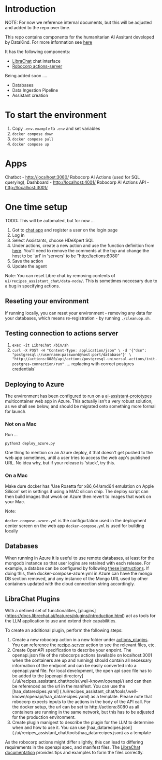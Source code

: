 # Introduction

NOTE: For now we reference internal documents, but this will be adjusted and added to the repo over time.

This repo contains components for the humanitarian AI Assitant developed by DataKind. For more information see [here](https://datakind.atlassian.net/wiki/spaces/TT/pages/187105282/Technical+Summary)

It has the following components:

- [LibraChat](https://docs.librechat.ai/) chat interface
- [Robocorp actions-server](https://github.com/robocorp/robocorp)

Being added soon ....

- Databases
- Data Ingestion Pipeline
- Assistant creation

# To start the environment

1. Copy `.env.example` to `.env` and set variables
2. `docker compose down`
3. `docker compose pull`
4. `docker compose up`

# Apps

Chatbot - [http://localhost:3080/](http://localhost:3080/)
Robocorp AI Actions (used for SQL querying), Dashboard - [http://localhost:4001/](http://localhost:4001/)
Robocorp AI Actions API - [http://localhost:3001/](http://localhost:3001/)

# One time setup

TODO: This will be automated, but for now ...

1. Got to  [chat app](http://localhost:3080/) and register a user on the login page
2. Log in
3. Select Assistants, choose HDeXpert SQL
4. Under actions, create a new action and use the function definition from [here](http://localhost:4001/openapi.json). You'll need to remove the comments at the top and change the host to be 'url' in 'servers' to be "http://actions:8080"
5. Save the action
6. Update the agent

Note: You can reset Libre chat by removing contents of `ui/recipes_assistant_chat/data-node/`. This is sometimes neccesary due to a bug in specifying actions.

## Reseting your environment

If running locally, you can reset your environment - removing any data for your databases, which means re-registration - by running `./cleanuop.sh`.

## Testing connection to actions server

1. `exec -it LibreChat /bin/sh`
2. `curl -X POST -H "Content-Type: application/json" \
    -d '{"dsn": "postgresql://username:password@host:port/database"}' \
    "http://actions:8080/api/actions/postgresql-universal-actions/init-postgres-connection/run"` .... replacing with correct postgres credentials`


## Deploying to Azure

The environment has been configured to run on a [ai-assistant-prototypes](https://portal.azure.com/#@DataKindO365.onmicrosoft.com/resource/subscriptions/21fe0672-504b-4b05-b7e1-a154142c9fd4/resourceGroups/DK-DS-Prototypes/providers/Microsoft.Web/sites/ai-assistants-prototypes/appServices) multicontainer web app in Azure. This actually isn't a very robust solution, as we shall see below, and should be migrated onto something more formal for launch.

### Not on a Mac

Run ...

`python3 deploy_azure.py`

One thing to mention on an Azure deploy, it that doesn't get pushed to the web app sometimes, until a user tries to access the web app's published URL. No idea why, but if your release is 'stuck', try this.

### On a Mac

Make dure docker has 'Use Rosetta for x86_64/amd64 emulation on Apple Silicon' set in settings if using a MAC silicon chip. The deploy script can then build images that wwok on Azure then revert to images that work on your Mac.

Note: 

`docker-compose-azure.yml` is the configurtation used in the deployment center screen on the web app
`docker-compose.yml` is used for building locally

## Databases

When running in Azure it is useful to use remote databases, at least for the mongodb instance so that user logins are retained with each release. For example, a databse can be configured by following [these instructions](https://docs.librechat.ai/install/configuration/mongodb.html). If doing this, then docker-compose-azure.yml in Azure can have the mongo DB section removed, and any instance of the Mongo URL used by other containers updated with the cloud connection string accordingly.

## LibraChat Plugins

With a defined set of functionalities, [plugins] (https://docs.librechat.ai/features/plugins/introduction.html) act as tools for the LLM application to use and extend their capabilities.

To create an additional plugin, perform the following steps:
1. Create a new robocorp action in a new folder under [actions_plugins](./actions/actions_plugins/). You can reference the [recipe-server](./actions/actions_plugins/recipe-server/) action to see the relevant files, etc. 
2. Create OpenAPI specification to describe your enpoint. The openapi.json file of the robocorps actions (available on localhost:3001 when the containers are up and running) should contain all necessary information of the endpoint and can be easily converted into a openapi.yaml file. For local development, the open api spec file has to be added to the [openapi directory] (./ui/recipes_assistant_chat/tools/.well-known/openapi/) and can then be referenced as the url in the manifest. You can use the [haa_datarecipes.yaml] (./ui/recipes_assistant_chat/tools/.well-known/openapi/haa_datarecipes.yaml) as a template. Please note that robocorp expects inputs to the actions in the body of the API call. For the docker setup, the url can be set to http://actions:8080 as all containers are running in the same network, but this has to be adjusted for the production environment. 
3. Create plugin manigest to describe the plugin for the LLM to determine when and how to use it. You can use [haa_datarecipes.json] (./ui/recipes_assistant_chat/tools/haa_datarecipes.json) as a template 

As the robocorp actions might differ slightly, this can lead to differing requirements in the openapi spec, and manifest files. The [LibraChat documentation](https://docs.librechat.ai/features/plugins/chatgpt_plugins_openapi.html) provides tips and examples to form the files correctly. 
